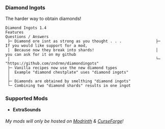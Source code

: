 ### Diamond Ingots
The harder way to obtain diamonds!

```
Diamond Ingots 1.4
Features                                                         Questions / Answers
 ├─ Diamond ore isnt as strong as you thought . . .               ├─ If you would like support for a mod,
 │  Because now they break into shards!                           │  you can ask for it on my github
 │                                                                └─ "https://github.com/zndrmn/diamondingots"
 ├─ Vanilla recipes now use the new diamond types
 │  Example "diamond chestplate" uses "diamond ingots"
 │
 ├─ Diamonds are obtained by smelthing "diamond ingots"
 └─ Combining two "diamond shards" results in one ingot
```
### Supported Mods
- **ExtraSounds**

###### My mods will only be hosted on [Modrinth](https://modrinth.com/mod/diamond-ingots) & [CurseForge](https://www.curseforge.com/minecraft/mc-mods/diamond-ingots)!